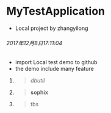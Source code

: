 # MyTestApplication
- Local project by zhangyilong

###### 2017年12月8日17:11:04
- import Local test demo to github
- the demo include many feature
1. >*dbutil*
2. >**sophix**
3. >tbs
